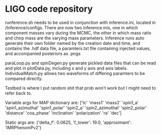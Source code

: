 # LIGO code repository
runference.sh needs to be used in conjunction with inference.ini, located in /Inference/configs. There are now two inference.inis, one in which component masses vary during the MCMC, the other in which mass ratio and chirp mass are the varying mass parameters. Inference runs auto generate their own folder named by the creation date and time, and contains the .hdf data file, a paramters.txt file containing injected values, and accompanied posteriors as .pngs

paraLoop.py and spinDegen.py generate pickled data files that can be read and plot in plotData.py, including x and y axis and axis labels. IndividualMatch.py allows two waveforms of differing paramters to be compared directly.

Testbed is where I put random shit that prob won't work but I might need to refer back to.

Variable args for MAP dictionary are:
['tc' 'mass1' 'mass2' 'spin1_a' 'spin1_azimuthal' 'spin1_polar' 'spin2_a'
 'spin2_azimuthal' 'spin2_polar' 'distance' 'coa_phase' 'inclination'
 'polarization' 'ra' 'dec']
 
Static args are:
{'delta_f': 0.0625, 'f_lower': 19.0, 'approximant': 'IMRPhenomPv2'}

